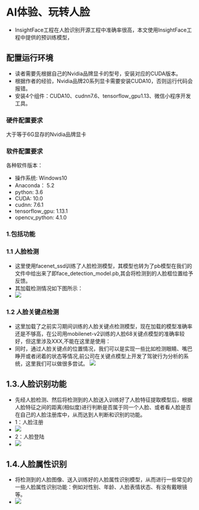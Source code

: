 # AI体验、玩转人脸
* InsightFace工程在人脸识别开源工程中准确率很高，本文使用InsightFace工程中提供的预训练模型，

## 配置运行环境
* 读者需要先根据自己的Nvidia品牌显卡的型号，安装对应的CUDA版本。
* 根据作者的经验，Nvidia品牌20系列显卡需要安装CUDA10，否则运行代码会报错。
* 安装4个组件：CUDA10、cudnn7.6、tensorflow_gpu1.13、微信小程序开发工具。
### 硬件配置要求
大于等于6G显存的Nvidia品牌显卡

### 软件配置要求
各种软件版本：
* 操作系统: Windows10
* Anaconda： 5.2
* python: 3.6
* CUDA: 10.0
* cudnn: 7.6.1
* tensorflow_gpu: 1.13.1
* opencv_python: 4.1.0


### 1.包括功能
### 1.1 人脸检测
* 这里使用facenet_ssd训练了人脸检测模型，其模型也转为了pb模型在我们的文件中给出来了即face_detection_model.pb,其会将检测到的人脸框位置给予反馈。
* 其加载检测情况如下图所示：
* ![](./test_pic/01.PNG)

### 1.2 人脸关键点检测
* 这里加载了之前实习期间训练的人脸关键点检测模型，现在加载的模型准确率还是不够高，在公司用mobilenet-v2训练的人脸68关键点模型的准确率较好，但这里涉及XXX,不能在这里是使用：
* 同时，通过人脸关键点的位置情况，我们可以是实现一些比如检测眼睛、嘴巴睁开或者闭着的状态等情况,前公司在关键点模型上开发了驾驶行为分析的系统，这里我们可以做很多尝试。
![](./test_pic/2.PNG)

## 1.3.人脸识别功能
* 先经人脸检测、然后将检测到的人脸送入训练好了人脸特征提取模型后，根据人脸特征之间的距离(相似度)进行判断是否属于同一个人脸、或者看人脸是否在自己的人脸注册库中，从而达到人判断和识别的功能。
* 1：人脸注册
* ![](./test_pic/3.PNG)
* 2：人脸登陆
* ![](./test_pic/4.PNG)

## 1.4.人脸属性识别
* 将检测到的人脸图像、送入训练好的人脸属性识别模型，从而进行一些常见的一些人脸属性识别功能：例如对性别、年龄、人脸表情状态、有没有戴眼镜等。
* ![](./test_pic/5.PNG)

